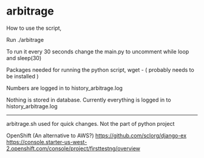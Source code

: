 # arbitrage

How to use the script,

Run ./arbitrage

To run it every 30 seconds change the main.py to uncomment while loop and sleep(30)

Packages needed for running the python script,
wget -  ( probably needs to be installed )

Numbers are logged in to history_arbitrage.log

Nothing is stored in database. Currently everything is logged in to history_arbitrage.log

----------------
arbitrage.sh used for quick changes. Not the part of python project


OpenShift (An alternative to AWS?)
https://github.com/sclorg/django-ex
https://console.starter-us-west-2.openshift.com/console/project/firsttestng/overview
